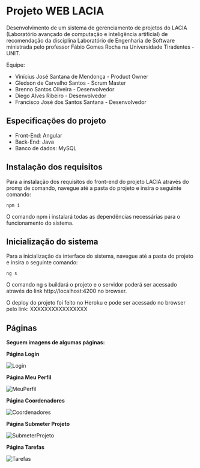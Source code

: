 # Projeto WEB LACIA 
Desenvolvimento de um sistema de gerenciamento de projetos do LACIA (Laboratório avançado de computação e inteligência artificial) de recomendação da disciplina Laboratório de Engenharia de Software ministrada pelo professor Fábio Gomes Rocha na Universidade Tiradentes - UNIT.  

Equipe:

* Vinícius José Santana de Mendonça  - Product Owner
* Gledson de Carvalho Santos - Scrum Master
* Brenno Santos Oliveira - Desenvolvedor
* Diego Alves Ribeiro - Desenvolvedor
* Francisco José dos Santos Santana - Desenvolvedor

## Especificações do projeto
* Front-End: Angular
* Back-End: Java
* Banco de dados: MySQL

## Instalação dos requisitos
Para a instalação dos requisitos do front-end do projeto LACIA através do promp de comando, navegue até a pasta do projeto e insira o seguinte comando: 

```
npm i
```

O comando npm i instalará todas as dependências necessárias para o funcionamento do sistema.

## Inicialização do sistema
Para a inicialização da interface do sistema, navegue até a pasta do projeto e insira o seguinte comando: 

```
ng s
```

O comando ng s buildará o projeto e o servidor poderá ser acessado através do link http://localhost:4200 no browser.

O deploy do projeto foi feito no Heroku e pode ser acessado no browser pelo link: XXXXXXXXXXXXXXXX

## Páginas
<b>Seguem imagens de algumas páginas:</b>

<b>Página Login</b>

![Login](https://i.imgur.com/lAZK6hk.jpg)

<b>Página Meu Perfil</b>

![MeuPerfil](https://i.imgur.com/Gu21frI.jpg)

<b>Página Coordenadores</b>

![Coordenadores](https://i.imgur.com/6ItlvKE.jpg)

<b>Página Submeter Projeto</b>

![SubmeterProjeto](https://i.imgur.com/K5Ds2RM.jpg)

<b>Página Tarefas</b>

![Tarefas](https://i.imgur.com/zn0KSHZ.jpg)

